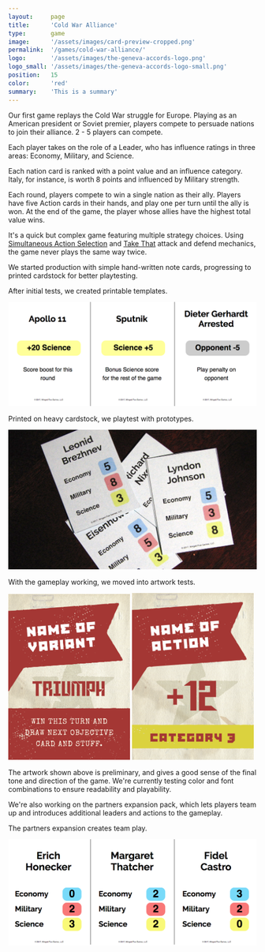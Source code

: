 ```yaml
---
layout:     page
title:      'Cold War Alliance'
type:       game
image:      '/assets/images/card-preview-cropped.png'
permalink:  '/games/cold-war-alliance/'
logo:       '/assets/images/the-geneva-accords-logo.png'
logo_small: '/assets/images/the-geneva-accords-logo-small.png'
position:   15
color:      'red'
summary:    'This is a summary'
---
```


Our first game replays the Cold War struggle for Europe. Playing as an American president or Soviet premier, players compete to persuade nations to join their alliance. 2 - 5 players can compete.

Each player takes on the role of a Leader, who has influence ratings in three areas: Economy, Military, and Science.

Each nation card is ranked with a point value and an influence category. Italy, for instance, is worth 8 points and influenced by Military strength.

Each round, players compete to win a single nation as their ally. Players have five Action cards in their hands, and play one per turn until the ally is won. At the end of the game, the player whose allies have the highest total value wins.

It's a quick but complex game featuring multiple strategy choices. Using <a href="https://www.boardgamegeek.com/boardgamemechanic/2020/simultaneous-action-selection">Simultaneous Action Selection</a> and <a href="https://www.boardgamegeek.com/boardgamemechanic/2686/take">Take That</a> attack and defend mechanics, the game never plays the same way twice.

We started production with simple hand-written note cards, progressing to printed cardstock for better playtesting.

After initial tests, we created printable templates.

<img src="/assets/images/sample-pdf-cards.png" alt="Sample action cards displayed from a PDF">

Printed on heavy cardstock, we playtest with prototypes.

<img src="/assets/images/card-player-sample-two.jpg" alt="A pile of printed leader cards for gameplay testing">

With the gameplay working, we moved into artwork tests.

<img src="/assets/images/card-preview-special.png" width="49%" alt="Preliminary artwork for a special action card">
<img src="/assets/images/card-preview-action.png" width="49%" alt="Preliminary artwork for a standard bonus card">

The artwork shown above is preliminary, and gives a good sense of the final tone and direction of the game. We're currently testing color and font combinations to ensure readability and playability.

We're also working on the partners expansion pack, which lets players team up and introduces additional leaders and actions to the gameplay.

The partners expansion creates team play.

<img src="/assets/images/ally-card-preview.png" alt="Sample partner cards displayed from a PDF">
